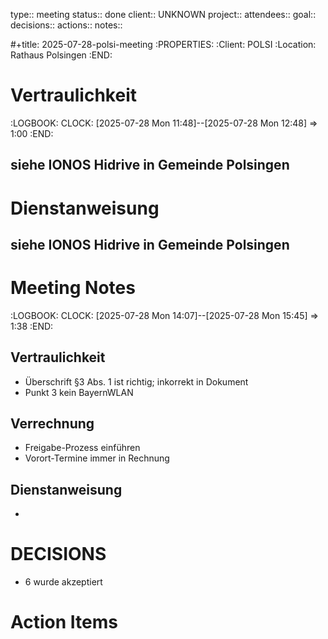 type:: meeting
status:: done
client:: UNKNOWN
project:: 
attendees::
goal::
decisions::
actions::
notes::

#+title: 2025-07-28-polsi-meeting
  :PROPERTIES:
  :Client:   POLSI
  :Location: Rathaus Polsingen
  :END:
# Vertraulichkeit
:LOGBOOK:
CLOCK: [2025-07-28 Mon 11:48]--[2025-07-28 Mon 12:48] =>  1:00
:END:
## siehe IONOS Hidrive in Gemeinde Polsingen
# Dienstanweisung
## siehe IONOS Hidrive in Gemeinde Polsingen
# Meeting Notes
:LOGBOOK:
CLOCK: [2025-07-28 Mon 14:07]--[2025-07-28 Mon 15:45] =>  1:38
:END:
## Vertraulichkeit
+ Überschrift §3 Abs. 1 ist richtig; inkorrekt in Dokument
+ Punkt 3 kein BayernWLAN
## Verrechnung
+ Freigabe-Prozess einführen
+ Vorort-Termine immer in Rechnung
## Dienstanweisung
+
# DECISIONS
+ 6 wurde akzeptiert
# Action Items